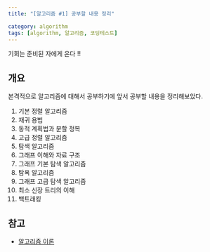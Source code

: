 ```yaml
---
title: "[알고리즘 #1] 공부할 내용 정리"

category: algorithm
tags: [algorithm, 알고리즘, 코딩테스트]
---
```


기회는 준비된 자에게 온다 !! <br/>

## 개요 

본격적으로 알고리즘에 대해서 공부하기에 앞서 공부할 내용을 정리해보았다. <br/>
1. 기본 정렬 알고리즘
2. 재귀 용법
3. 동적 계획법과 분할 정복
4. 고급 정렬 알고리즘
5. 탐색 알고리즘
6. 그래프 이해와 자료 구조
7. 그래프 기본 탐색 알고리즘
8. 탐욕 알고리즘
9. 그래프 고급 탐색 알고리즘
10. 최소 신장 트리의 이해
11. 백트래킹

## 참고
* [알고리즘 이론](https://fastcampus.co.kr/dev_online_devjob/?utm_source=google&utm_medium=cpc&utm_campaign=hq%5E220425%5E210773&utm_content=%EC%BD%94%EB%94%A9%ED%85%8C%EC%8A%A4%ED%8A%B8%20%EA%B3%B5%EB%B6%80&utm_term=&gclid=Cj0KCQiA7bucBhCeARIsAIOwr-9PbCDE7ElyFFQcNrb4BHeeZrnVbZCcouKlmkN7dYF7d_mB3CO6pu4aAgI2EALw_wcB)